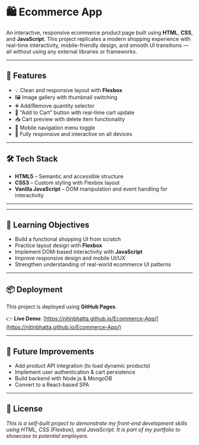# 🛍️ Ecommerce App

An interactive, responsive ecommerce product page built using **HTML**, **CSS**, and **JavaScript**. This project replicates a modern shopping experience with real-time interactivity, mobile-friendly design, and smooth UI transitions — all without using any external libraries or frameworks.

---

## 🚀 Features

- 💡 Clean and responsive layout with **Flexbox**
- 🖼️ Image gallery with thumbnail switching
- ➕ Add/Remove quantity selector
- 🛒 "Add to Cart" button with real-time cart update
- 📥 Cart preview with delete item functionality
- 📱 Mobile navigation menu toggle
- 🔄 Fully responsive and interactive on all devices

---

## 🛠️ Tech Stack

- **HTML5** – Semantic and accessible structure
- **CSS3** – Custom styling with Flexbox layout
- **Vanilla JavaScript** – DOM manipulation and event handling for interactivity

---


---

## 📌 Learning Objectives

- Build a functional shopping UI from scratch
- Practice layout design with **Flexbox**
- Implement DOM-based interactivity with **JavaScript**
- Improve responsive design and mobile UI/UX
- Strengthen understanding of real-world ecommerce UI patterns

---

## 📦 Deployment

This project is deployed using **GitHub Pages**.

👉 **Live Demo**: [https://nitinbhatta.github.io/Ecommerce-App/](https://nitinbhatta.github.io/Ecommerce-App/)

---

## 📌 Future Improvements

- Add product API integration (to load dynamic products)
- Implement user authentication & cart persistence
- Build backend with Node.js & MongoDB
- Convert to a React-based SPA

---

## 📝 License

*This is a self-built project to demonstrate my front-end development skills using HTML, CSS (Flexbox), and JavaScript. It is part of my portfolio to showcase to potential employers.*


